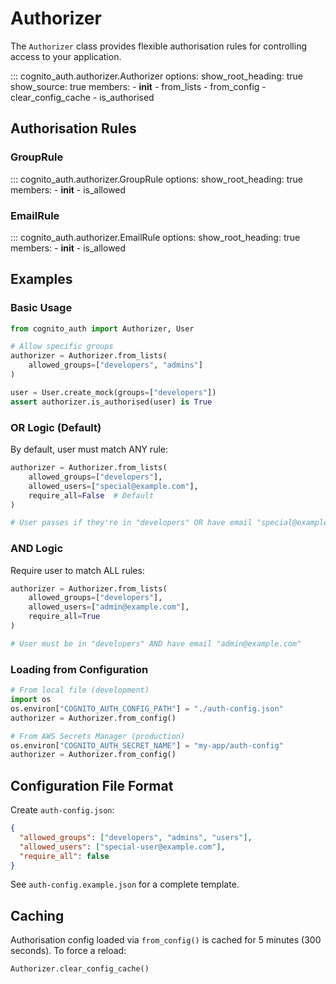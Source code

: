# Authorizer

The `Authorizer` class provides flexible authorisation rules for controlling access to your application.

::: cognito_auth.authorizer.Authorizer
    options:
      show_root_heading: true
      show_source: true
      members:
        - __init__
        - from_lists
        - from_config
        - clear_config_cache
        - is_authorised

## Authorisation Rules

### GroupRule

::: cognito_auth.authorizer.GroupRule
    options:
      show_root_heading: true
      members:
        - __init__
        - is_allowed

### EmailRule

::: cognito_auth.authorizer.EmailRule
    options:
      show_root_heading: true
      members:
        - __init__
        - is_allowed

## Examples

### Basic Usage

```python
from cognito_auth import Authorizer, User

# Allow specific groups
authorizer = Authorizer.from_lists(
    allowed_groups=["developers", "admins"]
)

user = User.create_mock(groups=["developers"])
assert authorizer.is_authorised(user) is True
```

### OR Logic (Default)

By default, user must match ANY rule:

```python
authorizer = Authorizer.from_lists(
    allowed_groups=["developers"],
    allowed_users=["special@example.com"],
    require_all=False  # Default
)

# User passes if they're in "developers" OR have email "special@example.com"
```

### AND Logic

Require user to match ALL rules:

```python
authorizer = Authorizer.from_lists(
    allowed_groups=["developers"],
    allowed_users=["admin@example.com"],
    require_all=True
)

# User must be in "developers" AND have email "admin@example.com"
```

### Loading from Configuration

```python
# From local file (development)
import os
os.environ["COGNITO_AUTH_CONFIG_PATH"] = "./auth-config.json"
authorizer = Authorizer.from_config()

# From AWS Secrets Manager (production)
os.environ["COGNITO_AUTH_SECRET_NAME"] = "my-app/auth-config"
authorizer = Authorizer.from_config()
```

## Configuration File Format

Create `auth-config.json`:

```json
{
  "allowed_groups": ["developers", "admins", "users"],
  "allowed_users": ["special-user@example.com"],
  "require_all": false
}
```

See `auth-config.example.json` for a complete template.

## Caching

Authorisation config loaded via `from_config()` is cached for 5 minutes (300 seconds). To force a reload:

```python
Authorizer.clear_config_cache()
```
